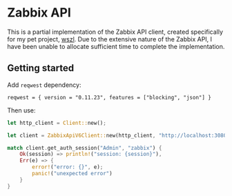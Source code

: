 # Zabbix API

This is a partial implementation of the Zabbix API client, created specifically for my pet project, [wszl](https://github.com/tinyops-ru/zabbix-lld-ws). 
Due to the extensive nature of the Zabbix API, I have been unable to allocate sufficient time to complete the implementation.

## Getting started

Add `reqwest` dependency:

```shell
reqwest = { version = "0.11.23", features = ["blocking", "json"] }
```

Then use:

```rust
let http_client = Client::new();

let client = ZabbixApiV6Client::new(http_client, "http://localhost:3080/api_jsonrpc.php");

match client.get_auth_session("Admin", "zabbix") {
    Ok(session) => println!("session: {session}"),
    Err(e) => {
        error!("error: {}", e);
        panic!("unexpected error")
    }
}
```
